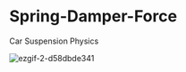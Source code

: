 # Spring-Damper-Force
Car Suspension Physics

![ezgif-2-d58dbde341](https://user-images.githubusercontent.com/65425355/183224665-e5c175a7-b7de-4a84-baa2-bffb95debecb.gif)
